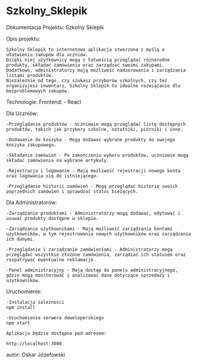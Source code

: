 # Szkolny_Sklepik

Dokumentacja Projektu: Szkolny Sklepik

Opis projektu:

    Szkolny Sklepik to internetowa aplikacja stworzona z myślą o ułatwieniu zakupów dla uczniów. 
    Dzięki niej użytkownicy mogą z łatwością przeglądać różnorodne produkty, składać zamówienia oraz zarządzać swoimi zakupami. 
    Dodatkowo, administratorzy mają możliwość nadzorowania i zarządzania listami produktów. 
    Niezależnie od tego, czy szukasz przyborów szkolnych, czy też organizujesz inwentarz, Szkolny Sklepik to idealne rozwiązanie dla bezproblemowych zakupów.
    

Technologie:
      Frontend:
        - React


Dla Uczniów:

    -Przeglądanie produktów - Uczniowie mogą przeglądać listę dostępnych produktów, takich jak przybory szkolne, notatniki, piórniki i inne.
    
    -Dodawanie do koszyka - Mogą dodawać wybrane produkty do swojego koszyka zakupowego.
    
    -Składanie zamówień - Po zakończeniu wyboru produktów, uczniowie mogą składać zamówienia na wybrane artykuły.
    
    -Rejestracja i logowanie - Mają możliwość rejestracji nowego konta oraz logowania się do istniejącego.
    
    -Przeglądanie historii zamówień - Mogą przeglądać historię swoich poprzednich zamówień i sprawdzać status bieżących.


Dla Administratorów:

    -Zarządzanie produktami - Administratorzy mogą dodawać, edytować i usuwać produkty dostępne w sklepie.
    
    -Zarządzanie użytkownikami - Mają możliwość zarządzania kontami użytkowników, w tym rejestrowania nowych użytkowników oraz zarządzania ich danymi.
    
    -Przeglądanie i zarządzanie zamówieniami - Administratorzy mogą przeglądać wszystkie złożone zamówienia, zarządzać ich statusem oraz rozpatrywać ewentualne reklamacje.
    
    -Panel administracyjny - Mają dostęp do panelu administracyjnego, gdzie mogą monitorować i analizować dane dotyczące sprzedaży i użytkowników.
    

Uruchomienie:

    -Instalacja zależności
    npm install
    
    -Uruchomienie serwera deweloperskiego
    npm start

    Aplikacja będzie dostępna pod adresem:
    
    http://localhost:3000


autor: Oskar Józefowski
